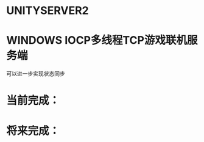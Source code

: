 # UNITYSERVER2
WINDOWS IOCP多线程TCP游戏联机服务端
===========================================================================






可以进一步实现状态同步

当前完成：
================






将来完成：
=================





